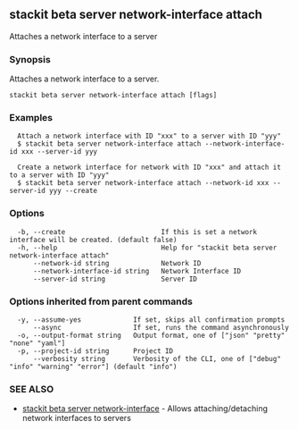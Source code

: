 ## stackit beta server network-interface attach

Attaches a network interface to a server

### Synopsis

Attaches a network interface to a server.

```
stackit beta server network-interface attach [flags]
```

### Examples

```
  Attach a network interface with ID "xxx" to a server with ID "yyy"
  $ stackit beta server network-interface attach --network-interface-id xxx --server-id yyy

  Create a network interface for network with ID "xxx" and attach it to a server with ID "yyy"
  $ stackit beta server network-interface attach --network-id xxx --server-id yyy --create
```

### Options

```
  -b, --create                        If this is set a network interface will be created. (default false)
  -h, --help                          Help for "stackit beta server network-interface attach"
      --network-id string             Network ID
      --network-interface-id string   Network Interface ID
      --server-id string              Server ID
```

### Options inherited from parent commands

```
  -y, --assume-yes             If set, skips all confirmation prompts
      --async                  If set, runs the command asynchronously
  -o, --output-format string   Output format, one of ["json" "pretty" "none" "yaml"]
  -p, --project-id string      Project ID
      --verbosity string       Verbosity of the CLI, one of ["debug" "info" "warning" "error"] (default "info")
```

### SEE ALSO

* [stackit beta server network-interface](./stackit_beta_server_network-interface.md)	 - Allows attaching/detaching network interfaces to servers


